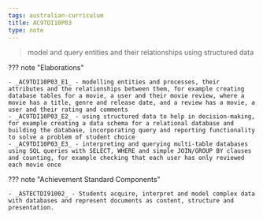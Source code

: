 ```yaml
---
tags: australian-curriculum
title: AC9TDI10P03
type: note
---
```

> model and query entities and their relationships using structured data

??? note "Elaborations"

	- _AC9TDI10P03_E1_ - modelling entities and processes, their attributes and the relationships between them, for example creating database tables for a movie, a user and their movie review, where a movie has a title, genre and release date, and a review has a movie, a user and their rating and comments
	- _AC9TDI10P03_E2_ - using structured data to help in decision-making, for example creating a data schema for a relational database and building the database, incorporating query and reporting functionality to solve a problem of student choice
	- _AC9TDI10P03_E3_ - interpreting and querying multi-table databases using SQL queries with SELECT, WHERE and simple JOIN/GROUP BY clauses and counting, for example checking that each user has only reviewed each movie once
??? note "Achievement Standard Components"

	- _ASTECTDI91002_ - Students acquire, interpret and model complex data with databases and represent documents as content, structure and presentation.